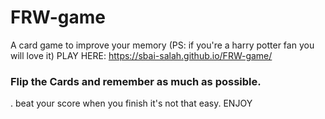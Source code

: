 # FRW-game
A card game to improve your memory (PS: if you're a harry potter fan  you will love it)
PLAY HERE: https://sbai-salah.github.io/FRW-game/
### Flip the Cards and remember as much as possible.
. beat your score when you finish it's not that easy. ENJOY
